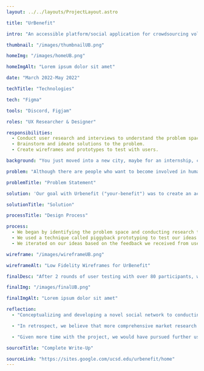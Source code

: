 ```yaml
---
layout: ../../layouts/ProjectLayout.astro

title: "UrBenefit"

intro: "An accessible platform/social application for crowdsourcing volunteers for humanitarian and art-based community efforts."

thumbnail: "/images/thumbnailUB.png"

homeImg: "/images/homeUB.png"

homeImgAlt: "Lorem ipsum dolor sit amet"

date: "March 2022-May 2022"

techTitle: "Technologies"

tech: "Figma"

tools: "Discord, Figjam"

roles: "UX Researcher & Designer"

responsibilities:
  - Conduct user research and interviews to understand the problem space.
  - Brainstorm and ideate solutions to the problem.
  - Create wireframes and prototypes to test with users.

background: "You just moved into a new city, maybe for an internship, college, job, or simply just for a fresh start, the reason doesn’t matter, but you want to know what is going around you. You’re the type of person who always want to help others. You want to get to know like-minded people or just want to know where you can help out. That’s where UrBenefit, a centralized hub for community events comes into play."

problem: "Although there are people who want to become involved in humanitarian efforts, many find it difficult, citing that it's difficult to do so without a club or organization who sets everything up. Outside of these organizations, there aren't any advertisements or flyers to go out and help out somewhere."

problemTitle: "Problem Statement"

solution: 'Our goal with Urbenefit ("your-benefit") was to create an accessible platform/social application oriented around crowdsourcing possible volunteers of humanitarian and art-based community efforts (ie. park clean-ups, large scale murals, trash compost groups, etc.). UrBenefit strives to provide a platform in which there is an easily accessible, centralized hub for those with a desire to participate in humanitarian efforts and better the community around them.'

solutionTitle: "Solution"

processTitle: "Design Process"

process:
  - We began by identifying the problem space and conducting research to understand the problem and the users.
  - We used a technique called piggyback prototyping to test our ideas with users.
  - We iterated on our ideas based on the feedback we received from users.

wireframe: "/images/wireframeUB.png"

wireframeAlt: "Low Fidelity Wireframes for UrBenefit"

finalDesc: "After 2 rounds of user testing with over 80 participants, we were able to create high fidelity mockups of the final product where we strived to keep a clean, modern, and organic aesthetic."

finalImg: "/images/finalUB.png"

finalImgAlt: "Lorem ipsum dolor sit amet"

reflection:
  - "Conceptualizing and developing a novel social network to conducting piggyback prototyping sessions, the experience proved to be both inspiring and enlightening, offering valuable lessons for our future endeavors."

  - "In retrospect, we believe that more comprehensive market research should be a greater area of focus. Understanding the market landscape and conducting competitive analysis would have significantly contributed to the success of our idea. Gathering relevant information is essential for creating a well-informed and successful product."

  - "Given more time with the project, we would have pursued further user testing on both the low-fi and hi-fi mockups, incorporating valuable feedback from the market and stakeholders. As designers, one of the most challenging aspects is designing for the user’s conceptual model, rather than relying solely on our own understanding. Ensuring that the product is intuitive and user-friendly for a wider audience is a critical consideration for success. "

sourceTitle: "Complete Write-Up"

sourceLink: "https://sites.google.com/ucsd.edu/urbenefit/home"
---
```

